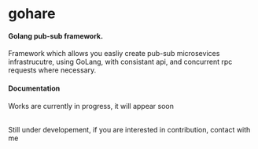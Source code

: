 # gohare
#### Golang pub-sub framework. <br>
Framework which allows you easliy create pub-sub microsevices infrastrucutre, using GoLang, with consistant api, and concurrent rpc requests where necessary.

#### Documentation
Works are currently in progress, it will appear soon <br>
<br>

Still under developement, if you are interested in contribution, contact with me 
